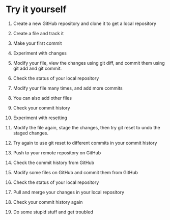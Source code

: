 # Try it yourself
1. Create a new GitHub repository and clone it to get a local repository
2. Create a file and track it
3. Make your first commit
4. Experiment with changes
1. Modify your file, view the changes using git diff, and commit them using git add and git commit.
2. Check the status of your local repository
3. Modify your file many times, and add more commits
4. You can also add other files
5. Check your commit history
6. Experiment with resetting
1. Modify the file again, stage the changes, then try git reset to undo the staged changes.
2. Try again to use git reset to different commits in your commit history
7. Push to your remote repository on GitHub
1. Check the commit history from GitHub
8. Modify some files on GitHub and commit them from GitHub
9. Check the status of your local repository
10. Pull and merge your changes in your local repository
11. Check your commit history again

12. Do some stupid stuff and get troubled